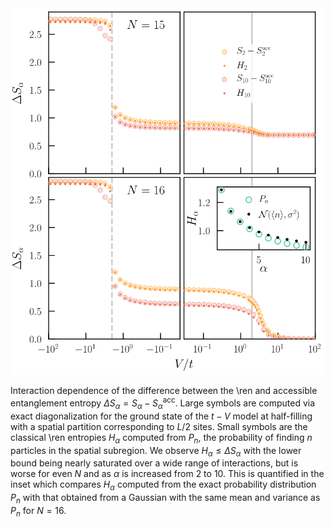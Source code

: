 <img src="https://github.com/DelMaestroGroup/AccessibleEntanglementFermions/blob/master/Figure05/higherAlphaDeltaS_N15N16.svg">

Interaction dependence of the difference between the \ren and accessible entanglement entropy $\Delta S_\alpha =  S_{\alpha} - S_{\alpha}^{\mathrm{acc}}$.  Large symbols are computed via exact diagonalization for the ground state of the $t-V$ model at half-filling with a spatial partition corresponding to $L/2$ sites.  Small symbols are the classical \ren entropies $H_\alpha$ computed from $P_n$, the probability of finding $n$ particles in the spatial subregion.  We observe $H_{\alpha} \leq \Delta S_{\alpha}$ with the lower bound being nearly saturated over a wide range of interactions, but is worse for even $N$ and as $\alpha$ is increased from 2 to 10.  This is quantified in the inset which compares $H_\alpha$ computed from the exact probability distribution $P_n$ with that obtained from a Gaussian with the same mean and variance as $P_n$ for $N=16$.
